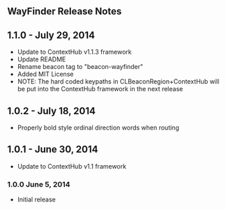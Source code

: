 WayFinder Release Notes
---

## 1.1.0 - July 29, 2014
- Update to ContextHub v1.1.3 framework
- Update README
- Rename beacon tag to "beacon-wayfinder"
- Added MIT License
- NOTE: The hard coded keypaths in CLBeaconRegion+ContextHub will be put into the ContextHub framework in the next release

## 1.0.2 - July 18, 2014
- Properly bold style ordinal direction words when routing

## 1.0.1 - June 30, 2014
- Update to ContextHub v1.1 framework

### 1.0.0 June 5, 2014
- Initial release